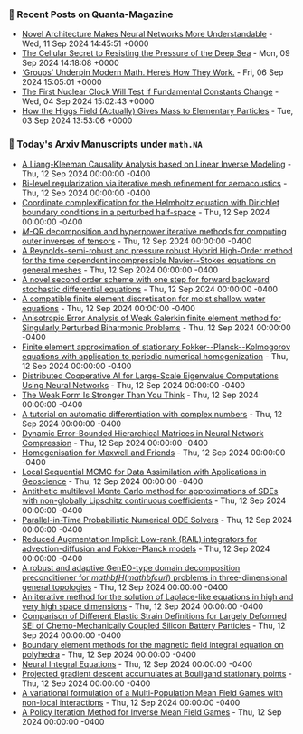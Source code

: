 ### 📝 Recent Posts on Quanta-Magazine
<!-- quanta starts -->
* <a href="https://www.quantamagazine.org/novel-architecture-makes-neural-networks-more-understandable-20240911/">Novel Architecture Makes Neural Networks More Understandable</a> - Wed, 11 Sep 2024 14:45:51 +0000
* <a href="https://www.quantamagazine.org/the-cellular-secret-to-resisting-the-pressure-of-the-deep-sea-20240909/">The Cellular Secret to Resisting the Pressure of the Deep Sea</a> - Mon, 09 Sep 2024 14:18:08 +0000
* <a href="https://www.quantamagazine.org/groups-underpin-modern-math-heres-how-they-work-20240906/">‘Groups’ Underpin Modern Math. Here’s How They Work.</a> - Fri, 06 Sep 2024 15:05:01 +0000
* <a href="https://www.quantamagazine.org/the-first-nuclear-clock-will-test-if-fundamental-constants-change-20240904/">The First Nuclear Clock Will Test if Fundamental Constants Change</a> - Wed, 04 Sep 2024 15:02:43 +0000
* <a href="https://www.quantamagazine.org/how-the-higgs-field-actually-gives-mass-to-elementary-particles-20240903/">How the Higgs Field (Actually) Gives Mass to Elementary Particles</a> - Tue, 03 Sep 2024 13:53:06 +0000
<!-- quanta ends -->

### 📝 Today's Arxiv Manuscripts under ``math.NA``
<!-- arxiv-math-na starts -->
* <a href="https://arxiv.org/abs/2409.06797">A Liang-Kleeman Causality Analysis based on Linear Inverse Modeling</a> - Thu, 12 Sep 2024 00:00:00 -0400
* <a href="https://arxiv.org/abs/2409.06854">Bi-level regularization via iterative mesh refinement for aeroacoustics</a> - Thu, 12 Sep 2024 00:00:00 -0400
* <a href="https://arxiv.org/abs/2409.06988">Coordinate complexification for the Helmholtz equation with Dirichlet boundary conditions in a perturbed half-space</a> - Thu, 12 Sep 2024 00:00:00 -0400
* <a href="https://arxiv.org/abs/2409.07007">$M$-QR decomposition and hyperpower iterative methods for computing outer inverses of tensors</a> - Thu, 12 Sep 2024 00:00:00 -0400
* <a href="https://arxiv.org/abs/2409.07037">A Reynolds-semi-robust and pressure robust Hybrid High-Order method for the time dependent incompressible Navier--Stokes equations on general meshes</a> - Thu, 12 Sep 2024 00:00:00 -0400
* <a href="https://arxiv.org/abs/2409.07118">A novel second order scheme with one step for forward backward stochastic differential equations</a> - Thu, 12 Sep 2024 00:00:00 -0400
* <a href="https://arxiv.org/abs/2409.07182">A compatible finite element discretisation for moist shallow water equations</a> - Thu, 12 Sep 2024 00:00:00 -0400
* <a href="https://arxiv.org/abs/2409.07217">Anisotropic Error Analysis of Weak Galerkin finite element method for Singularly Perturbed Biharmonic Problems</a> - Thu, 12 Sep 2024 00:00:00 -0400
* <a href="https://arxiv.org/abs/2409.07371">Finite element approximation of stationary Fokker--Planck--Kolmogorov equations with application to periodic numerical homogenization</a> - Thu, 12 Sep 2024 00:00:00 -0400
* <a href="https://arxiv.org/abs/2409.06746">Distributed Cooperative AI for Large-Scale Eigenvalue Computations Using Neural Networks</a> - Thu, 12 Sep 2024 00:00:00 -0400
* <a href="https://arxiv.org/abs/2409.06751">The Weak Form Is Stronger Than You Think</a> - Thu, 12 Sep 2024 00:00:00 -0400
* <a href="https://arxiv.org/abs/2409.06752">A tutorial on automatic differentiation with complex numbers</a> - Thu, 12 Sep 2024 00:00:00 -0400
* <a href="https://arxiv.org/abs/2409.07028">Dynamic Error-Bounded Hierarchical Matrices in Neural Network Compression</a> - Thu, 12 Sep 2024 00:00:00 -0400
* <a href="https://arxiv.org/abs/2409.07084">Homogenisation for Maxwell and Friends</a> - Thu, 12 Sep 2024 00:00:00 -0400
* <a href="https://arxiv.org/abs/2409.07111">Local Sequential MCMC for Data Assimilation with Applications in Geoscience</a> - Thu, 12 Sep 2024 00:00:00 -0400
* <a href="https://arxiv.org/abs/2305.12992">Antithetic multilevel Monte Carlo method for approximations of SDEs with non-globally Lipschitz continuous coefficients</a> - Thu, 12 Sep 2024 00:00:00 -0400
* <a href="https://arxiv.org/abs/2310.01145">Parallel-in-Time Probabilistic Numerical ODE Solvers</a> - Thu, 12 Sep 2024 00:00:00 -0400
* <a href="https://arxiv.org/abs/2311.15143">Reduced Augmentation Implicit Low-rank (RAIL) integrators for advection-diffusion and Fokker-Planck models</a> - Thu, 12 Sep 2024 00:00:00 -0400
* <a href="https://arxiv.org/abs/2311.18783">A robust and adaptive GenEO-type domain decomposition preconditioner for $mathbf{H}(mathbf{curl})$ problems in three-dimensional general topologies</a> - Thu, 12 Sep 2024 00:00:00 -0400
* <a href="https://arxiv.org/abs/2403.00682">An iterative method for the solution of Laplace-like equations in high and very high space dimensions</a> - Thu, 12 Sep 2024 00:00:00 -0400
* <a href="https://arxiv.org/abs/2404.01884">Comparison of Different Elastic Strain Definitions for Largely Deformed SEI of Chemo-Mechanically Coupled Silicon Battery Particles</a> - Thu, 12 Sep 2024 00:00:00 -0400
* <a href="https://arxiv.org/abs/2405.11071">Boundary element methods for the magnetic field integral equation on polyhedra</a> - Thu, 12 Sep 2024 00:00:00 -0400
* <a href="https://arxiv.org/abs/2209.15190">Neural Integral Equations</a> - Thu, 12 Sep 2024 00:00:00 -0400
* <a href="https://arxiv.org/abs/2403.02530">Projected gradient descent accumulates at Bouligand stationary points</a> - Thu, 12 Sep 2024 00:00:00 -0400
* <a href="https://arxiv.org/abs/2408.03118">A variational formulation of a Multi-Population Mean Field Games with non-local interactions</a> - Thu, 12 Sep 2024 00:00:00 -0400
* <a href="https://arxiv.org/abs/2409.06184">A Policy Iteration Method for Inverse Mean Field Games</a> - Thu, 12 Sep 2024 00:00:00 -0400
<!-- arxiv-math-na ends -->
